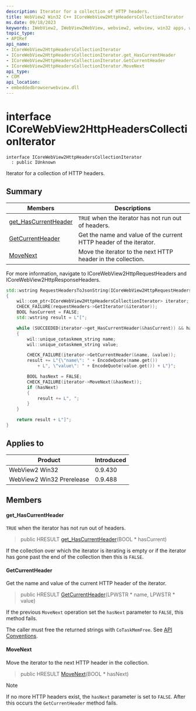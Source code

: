 ```yaml
---
description: Iterator for a collection of HTTP headers.
title: WebView2 Win32 C++ ICoreWebView2HttpHeadersCollectionIterator
ms.date: 09/18/2023
keywords: IWebView2, IWebView2WebView, webview2, webview, win32 apps, win32, edge, ICoreWebView2, ICoreWebView2Controller, browser control, edge html, ICoreWebView2HttpHeadersCollectionIterator
topic_type: 
- APIRef
api_name:
- ICoreWebView2HttpHeadersCollectionIterator
- ICoreWebView2HttpHeadersCollectionIterator.get_HasCurrentHeader
- ICoreWebView2HttpHeadersCollectionIterator.GetCurrentHeader
- ICoreWebView2HttpHeadersCollectionIterator.MoveNext
api_type:
- COM
api_location:
- embeddedbrowserwebview.dll
---
```


# interface ICoreWebView2HttpHeadersCollectionIterator

```
interface ICoreWebView2HttpHeadersCollectionIterator
  : public IUnknown
```

Iterator for a collection of HTTP headers.

## Summary

 Members                        | Descriptions
--------------------------------|---------------------------------------------
[get_HasCurrentHeader](#get_hascurrentheader) | `TRUE` when the iterator has not run out of headers.
[GetCurrentHeader](#getcurrentheader) | Get the name and value of the current HTTP header of the iterator.
[MoveNext](#movenext) | Move the iterator to the next HTTP header in the collection.

For more information, navigate to ICoreWebView2HttpRequestHeaders and ICoreWebView2HttpResponseHeaders.

```cpp
std::wstring RequestHeadersToJsonString(ICoreWebView2HttpRequestHeaders* requestHeaders)
{
    wil::com_ptr<ICoreWebView2HttpHeadersCollectionIterator> iterator;
    CHECK_FAILURE(requestHeaders->GetIterator(&iterator));
    BOOL hasCurrent = FALSE;
    std::wstring result = L"[";

    while (SUCCEEDED(iterator->get_HasCurrentHeader(&hasCurrent)) && hasCurrent)
    {
        wil::unique_cotaskmem_string name;
        wil::unique_cotaskmem_string value;

        CHECK_FAILURE(iterator->GetCurrentHeader(&name, &value));
        result += L"{\"name\": " + EncodeQuote(name.get())
            + L", \"value\": " + EncodeQuote(value.get()) + L"}";

        BOOL hasNext = FALSE;
        CHECK_FAILURE(iterator->MoveNext(&hasNext));
        if (hasNext)
        {
            result += L", ";
        }
    }

    return result + L"]";
}
```

## Applies to

Product                         | Introduced
--------------------------------|---------------------------------------------
WebView2 Win32            |    0.9.430
WebView2 Win32 Prerelease |    0.9.488

## Members

#### get_HasCurrentHeader

`TRUE` when the iterator has not run out of headers.

> public HRESULT [get_HasCurrentHeader](#get_hascurrentheader)(BOOL * hasCurrent)

If the collection over which the iterator is iterating is empty or if the iterator has gone past the end of the collection then this is `FALSE`.

#### GetCurrentHeader

Get the name and value of the current HTTP header of the iterator.

> public HRESULT [GetCurrentHeader](#getcurrentheader)(LPWSTR * name, LPWSTR * value)

If the previous `MoveNext` operation set the `hasNext` parameter to `FALSE`, this method fails.

The caller must free the returned strings with `CoTaskMemFree`. See [API Conventions](/microsoft-edge/webview2/concepts/win32-api-conventions#strings).

#### MoveNext

Move the iterator to the next HTTP header in the collection.

> public HRESULT [MoveNext](#movenext)(BOOL * hasNext)

> [!NOTE]
 > If no more HTTP headers exist, the `hasNext` parameter is set to `FALSE`. After this occurs the `GetCurrentHeader` method fails.

